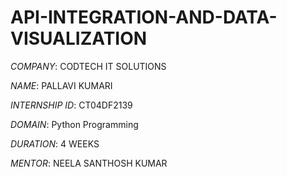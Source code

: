 # API-INTEGRATION-AND-DATA-VISUALIZATION

*COMPANY*: CODTECH IT SOLUTIONS  

*NAME*: PALLAVI KUMARI

*INTERNSHIP ID*: CT04DF2139

*DOMAIN*: Python Programming 

*DURATION*: 4 WEEKS  

*MENTOR*: NEELA SANTHOSH KUMAR
